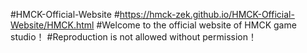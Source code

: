 #HMCK-Official-Website
#https://hmck-zek.github.io/HMCK-Official-Website/HMCK.html
#Welcome to the official website of HMCK game studio！
#Reproduction is not allowed without permission！
